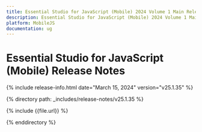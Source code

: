 ```yaml
---
title: Essential Studio for JavaScript (Mobile) 2024 Volume 1 Main Release Release Notes  
description: Essential Studio for JavaScript (Mobile) 2024 Volume 1 Main Release Release Notes  
platform: MobileJS
documentation: ug
---
```


# Essential Studio for JavaScript (Mobile)  Release Notes  

{% include release-info.html date="March 15, 2024"  version="v25.1.35" %} 

{% directory path: _includes/release-notes/v25.1.35 %}

{% include {{file.url}} %}

{% enddirectory %}